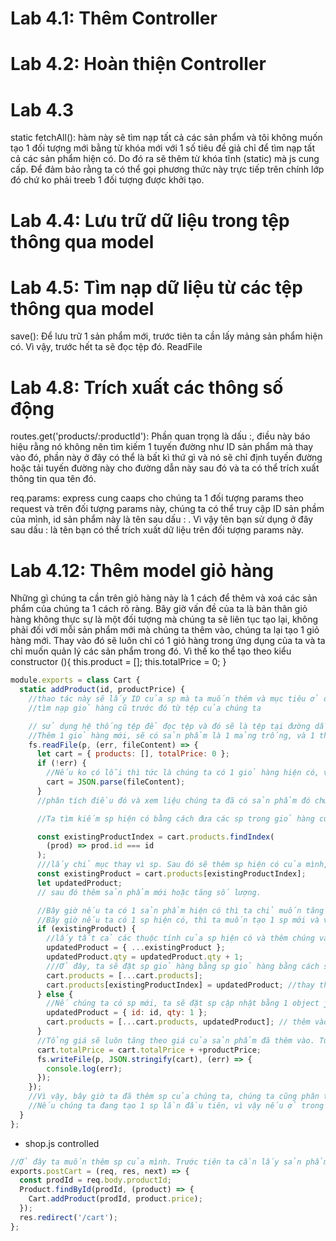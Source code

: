 # Lab 4.1: Thêm Controller

# Lab 4.2: Hoàn thiện Controller

# Lab 4.3

static fetchAll(): hàm này sẽ tìm nạp tất cả các sản phẩm và tôi không muốn tạo 1 đối tượng mới bằng từ khóa mới với 1 số tiêu đề giả chỉ để tìm nạp tất cả các sản phẩm hiện có. Do đó ra sẽ thêm từ khóa tĩnh (static) mà js cung cấp. Để đảm bảo rằng ta có thể gọi phương thức này trực tiếp trên chính lớp đó chứ ko phải treeb 1 đối tượng được khởi tạo.

# Lab 4.4: Lưu trữ dữ liệu trong tệp thông qua model

# Lab 4.5: Tìm nạp dữ liệu từ các tệp thông qua model

save():
Để lưu trữ 1 sản phẩm mới, trước tiên ta cần lấy mảng sản phẩm hiện có. Vì vậy, trước hết ta sẽ đọc tệp đó. ReadFile

# Lab 4.8: Trích xuất các thông số động

routes.get('products/:productId'): Phần quan trọng là dấu :, điều này báo hiệu rằng nó không nên tìm kiếm 1 tuyến đường như ID sản phẩm mà thay vào đó, phần này ở đây có thể là bất kì thứ gì và nó sẽ chỉ định tuyến đường hoặc tải tuyến đường này cho đường dẫn này sau đó và ta có thể trích xuất thông tin qua tên đó.

req.params: express cung caaps cho chúng ta 1 đối tượng params theo request và trên đối tượng params này, chúng ta có thể truy cập ID sản phầm của mình, id sản phẩm này là tên sau dấu : . Vì vậy tên bạn sử dụng ở đây sau dấu : là tên bạn có thể trích xuất dữ liệu trên đối tượng params này.

# Lab 4.12: Thêm model giỏ hàng

Những gì chúng ta cần trên giỏ hàng này là 1 cách để thêm và xoá các sản phẩm của chúng ta 1 cách rõ ràng. Bây giờ vấn đề của ta là bản thân giỏ hàng không thực sự là một đối tượng mà chúng ta sẽ liên tục tạo lại, không phải đối với mỗi sản phẩm mới mà chúng ta thêm vào, chúng ta lại tạo 1 giỏ hàng mới. Thay vào đó sẽ luôn chỉ có 1 giỏ hàng trong ứng dụng của ta và ta chỉ muốn quản lý các sản phẩm trong đó. Vì thế ko thể tạo theo kiểu
constructor (){
this.product = [];
this.totalPrice = 0;
}

```javascript
module.exports = class Cart {
  static addProduct(id, productPrice) {
    //thao tác này sẽ lấy ID của sp mà ta muốn thêm và mục tiêu ở đây là sau đó
    //tìm nạp giỏ hàng cũ trước đó từ tệp của chúng ta

    // sử dụng hệ thống tệp để đọc tệp và đó sẽ là tệp tại đường dẫn đến tệp .json. Chúng ta truyền vào 1 callback gặp lỗi hoặc nội dung tệp. Khi gặp lỗi, ta biết rằng tệp chưa tồn tại và do đó ta chưa có giỏ hàng. Vì vậy nếu err thì giỏ hàng sẽ được tạo.
    //Thêm 1 giỏ hàng mới, sẽ có sản phẩm là 1 mảng trống, và 1 thuộc tính là tổng giá tiền khởi tạo bằng 0.
    fs.readFile(p, (err, fileContent) => {
      let cart = { products: [], totalPrice: 0 };
      if (!err) {
        //Nếu ko có lỗi thì tức là chúng ta có 1 giỏ hàng hiện có, vì vậy trong trường hợp này, giỏ hàng của tôi phải bằng với nội dung tệp được phân tích cú pháp. Chúng ta sẽ lưu nó dưới dạng json vì vậy ta sẽ parse nội dung file với trình trợ giúp json.
        cart = JSON.parse(fileContent);
      }
      //phân tích điều đó và xem liệu chúng ta đã có sản phẩm đó chưa? Tìm sản phẩm hiện có

      //Ta tìm kiếm sp hiện có bằng cách đưa các sp trong giỏ hàng của ta vào đó, hãy nhớ rằng ta sẽ có các sp trong giỏ hàng là 1 mangr và sau đó tìm 1 phần tử trong đó. Vì vậy, 1 lần nữa, ta sẽ xem qua tất cả các sp và xem xét từng sp, xem liệu ID sp có khớp với ID sp mà chúng ta cố gắng không cộng.

      const existingProductIndex = cart.products.findIndex(
        (prod) => prod.id === id
      );
      ///lấy chỉ mục thay vì sp. Sau đó sẽ thêm sp hiện có của mình, đơn giản là sp giỏ hàng tại chỉ mục sp hiện có này. Chỉ 1 bước bổ sung nhưng điều này cho phép ta sử dụng chỉ mục đó để thay thế mục trong các sp giỏ ghàng của ta tại đây.
      const existingProduct = cart.products[existingProductIndex];
      let updatedProduct;
      // sau đó thêm sản phẩm mới hoặc tăng số lượng.

      //Bây giờ nếu ta có 1 sản phẩm hiện có thì ta chỉ muốn tăng số lượng đó lên. Vì vậy, giả sử rằng mỗi đối tượng sp được lưu trữ trong đó ko chỉ có 1 đối tượng sp có dữ liệu trong mô hình sp mà còn có trường số lượng bổ sung.
      //Bây giờ nếu ta có 1 sp hiện có, thì ta muốn tạo 1 sp mới và vì điều này ta sẽ tạo 1 biến mới là updatedProduct và sử dụng trong câu lệnh if khi sp tổn tại
      if (existingProduct) {
        //lấy tất cả các thuộc tính của sp hiện có và thêm chúng vào đối tượng js mới, sau đó trên updatedProduct, ta đặt số lượng bằng số lượng cũ + 1. Ta chỉ cần tăng số lượng lên 1 vì ta đã phân phối tất cả các thuộc tính của sp hiện có vào sp cập nhật.
        updatedProduct = { ...existingProduct };
        updatedProduct.qty = updatedProduct.qty + 1;
        ///Ở đây, ta sẽ đặt sp giỏ hàng bằng sp giỏ hàng bằng cách sao chép mảng cũ. Nhưng ta sẽ ko thêm sp sp cập nhật như ở dưới khối else. Thây vào đó ta sẽ đặt sp giỏ hàng và ghi đè sp hiện có chỉ mục. Vì vậy tại vị trí này,ta sẽ thay thế phần tử bằng sp cập nhật của mình. Vì vậy, bây giờ updatedProduct hoặc được thay thế hoặc thêm vào sp giỏ hàng cart.products và giá đc cập nhật. Bây giờ ta có thể lưu nó trở lại và sử dụng tệp ghi hệ thống.
        cart.products = [...cart.products];
        cart.products[existingProductIndex] = updatedProduct; //thay thế
      } else {
        //Nế chúng ta có sp mới, ta sẽ đặt sp cập nhật bằng 1 object js mới nơi ta thêm thông tin cho sp đó và đó là id ở hàm addProduct và qty.
        updatedProduct = { id: id, qty: 1 };
        cart.products = [...cart.products, updatedProduct]; // thêm vào
      }
      //Tổng giá sẽ luôn tăng theo giá của sản phẩm đã thêm vào. Tuy nhiên hiện tại ta ko có thông tin đó vì thế ta thêm productPrice làm đối số ở hàm addProduct.
      cart.totalPrice = cart.totalPrice + +productPrice;
      fs.writeFile(p, JSON.stringify(cart), (err) => {
        console.log(err);
      });
    });
    //Vì vậy, bây giờ ta đã thêm sp của chúng ta, chúng ta cũng phân tích nó va ftheem 1 sp mới, tăng số lượng, bây giờ ta chỉ cần lưu giỏ hàng trở lại tệp của chúng ta. Tất nhiên giỏ hàng cũng nên chứa sp đc cập nhật.
    //Nếu chúng ta đang tạo 1 sp lần đầu tiên, vì vậy nếu ở trong khối khác, ta chỉ cần thêm sp cập nhật làm sp bổ sung mới. Tuy nhiên nếu tôi có 1 sp hiện có ở đây, ta ko muốn thêm sp đó vào sp mới mà thay vào đó ta muốn thay thế sp cũ và để làm điều đó, ta cần tìm hiểu xem sp hiện có này nằm ở đâu trong các sp cũ của mình. Vậy nên ta sẽ lấy chỉ mục Index thay vì sản phẩm.
  }
};
```

- shop.js controlled

```javascript
//Ở đây ta muốn thêm sp của mình. Trước tiên ta cần lấy sản phẩm vì ta cũng cần giá của nó. Ta sẽ dùng tính năng findById cho id sp của mình và sau đó ta có 1 callback khi lấy sp của mình product. Vì vậy đây là sp đc truy xuất tùe csdl sp ví dụ từ tệp sp. Và khi ta có tệp này, ta có thể sử dụng thông tin sp để cập nhật giỏ hàng của mình. Vì vậy ở đây ta sử dụng class Cart với phương thức addProduct. Bây giờ giỏ hàng cart về cơ bản là 1 mô hình tiện ích bạn có thể nói, chúng tôi ko khởi tại nó thay vào đó đang sử dụng hàm tĩnh static. Ta sử dụng addProduct để chuyển vào ID sp của tôi và cũg là sp của ta. Đây là sp ta đang truy xuất từ tệp sp, giá sp cũng cần trong đó.
exports.postCart = (req, res, next) => {
  const prodId = req.body.productId;
  Product.findById(prodId, (product) => {
    Cart.addProduct(prodId, product.price);
  });
  res.redirect('/cart');
};
```

